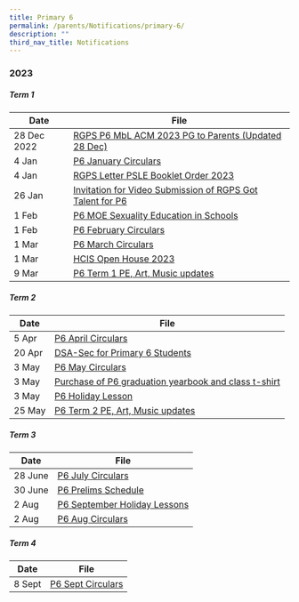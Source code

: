 ```yaml
---
title: Primary 6
permalink: /parents/Notifications/primary-6/
description: ""
third_nav_title: Notifications
---
```

### **2023**

##### Term 1

| Date| File | 
| -------- | -------- | 
| 28 Dec 2022|[RGPS P6 MbL ACM 2023 PG to Parents (Updated 28 Dec)](/files/Notification%202023/P6/RGPS%20P6%20MbL%20ACM%202023%20PG%20to%20Parents%20(Updated%2028%20Dec).pdf)|
|4 Jan|[P6 January Circulars](/files/Notification%202023/P6/rgps_n23_p6_005_p6%20january%20circulars.pdf)
|4 Jan|[RGPS Letter PSLE Booklet Order 2023](/files/Notification%202023/P6/RGPS%20Letter%20PSLE%20Booklet%20Order%202023.pdf)|
|26 Jan|[Invitation for Video Submission of RGPS Got Talent for P6](/files/Notification%202023/P6/RGPS_N23_P6_008_Term%201%202023_Invitation%20for%20Video%20Submission%20of%20RGPS%20Got%20Talent%20for%20P6.pdf)|
|1 Feb|[P6 MOE Sexuality Education in Schools](/files/Notification%202023/P6/2023%20PG_P6_MOE%20Sexuality%20Education%20in%20Schools.pdf)|
|1 Feb|[P6 February Circulars](/files/Notification%202023/P6/RGPS_N23_P6_009_P6%20February%20Circulars.pdf)|
|1 Mar|[P6 March Circulars](/files/Notification%202023/P6/RGPS_N23_P6_013_P6%20March%20Circulars.pdf)|
|1 Mar|[HCIS Open House 2023](/files/Notification%202023/P6/HCIS%20Open%20House%202023.pdf)|
|9 Mar|[P6 Term 1 PE, Art, Music updates](/files/Notification%202023/P6/Term%201%20P6%20update.pdf)

##### Term 2

| Date| File | 
| -------- | -------- | 
|5 Apr|[P6 April Circulars](/files/Notification%202023/P6/rgps_n23_p6_017_p6%20april%20circulars.pdf)|
|20 Apr|[DSA-Sec for Primary 6 Students](/files/Notification%202023/P6/annex%20a%20info%20sheet%20on%202023%20dsa-sec%20for%20primary%206%20students.pdf)|
|3 May|[P6 May Circulars](/files/Notification%202023/P6/rgps_n23_p6_019_p6%20may%20circulars.pdf)|
|3 May|[Purchase of P6 graduation yearbook and class t-shirt](/files/Notification%202023/P6/purchase%20of%20p6%20graduation%20yearbook%20and%20class%20t-shirt%202023.pdf)|
|3  May|[P6 Holiday Lesson](/files/Notification%202023/P6/p6%20holiday%20lessons%202023.pdf)|
|25 May|[P6 Term 2 PE, Art, Music updates](/files/Notification%202023/P6/p6%20pam%20updates%20term%202.pdf)|

##### Term 3

| Date| File | 
| -------- | -------- | 
|28 June|[P6 July Circulars](/files/Notification%202023/P6/rgps_n23_p6_026.pdf)|
|30 June|[P6 Prelims Schedule](/files/Notification%202023/P6/rgps_n23_p6_025%20p6%20prelims%20schedule%202023.pdf)|
|2 Aug|[P6 September Holiday Lessons ](/files/Notification%202023/P1%20to%206/p6%20september%20holiday%20lessons%20(4&5%20september).pdf)|
|2 Aug|[P6 Aug Circulars](/files/Notification%202023/P6/rgps_n23_p6_028.pdf)|

##### Term 4

| Date| File | 
| -------- | -------- |
|8 Sept|[P6 Sept Circulars](/files/Notification%202023/P6/rgps_n23_p6_031.pdf)
